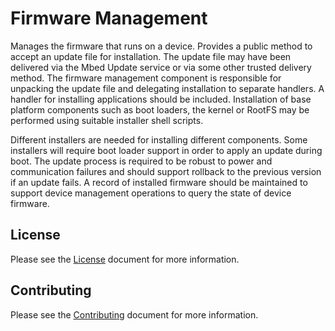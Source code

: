 # Firmware Management

Manages the firmware that runs on a device.  Provides a public method to accept an update file for installation.  The update file may have been delivered via the Mbed Update service or via some other trusted delivery method.  The firmware management component is responsible for unpacking the update file and delegating installation to separate handlers.  A handler for installing applications should be included.  Installation of base platform components such as boot loaders, the kernel or RootFS may be performed using suitable installer shell scripts.

Different installers are needed for installing different components.  Some installers will require boot loader support in order to apply an update during boot.  The update process is required to be robust to power and communication failures and should support rollback to the previous version if an update fails.  A record of installed firmware should be maintained to support device management operations to query the state of device firmware.


## License

Please see the [License][mbl-license] document for more information.


## Contributing

Please see the [Contributing][mbl-contributing] document for more information.


[mbl-license]: ../LICENSE.md
[mbl-contributing]: ../CONTRIBUTING.md
